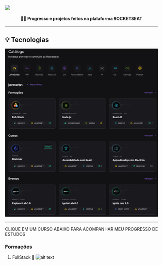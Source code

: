  <img align="center" src="https://camo.githubusercontent.com/d1dc76bd10e48bd22c59c84ed0ad5279a5f6eee1a7aca237efb9a84a6e0947db/68747470733a2f2f64726976652e676f6f676c652e636f6d2f75633f69643d315850574c6a556f322d6a386947773037414c637875376f714a336e6b6c32486f">
 <h4 align="center">👨‍💻  Progresso e projetos feitos na plataforma ROCKETSEAT</h4>

<hr>

## 💡 Tecnologias
![alt text](image.png)
<hr>

CLIQUE EM UM CURSO ABAIXO PARA ACOMPANHAR MEU PROGRESSO DE ESTUDOS

### Formações
1. FullStack 🚧
![alt text](image-1.png)
